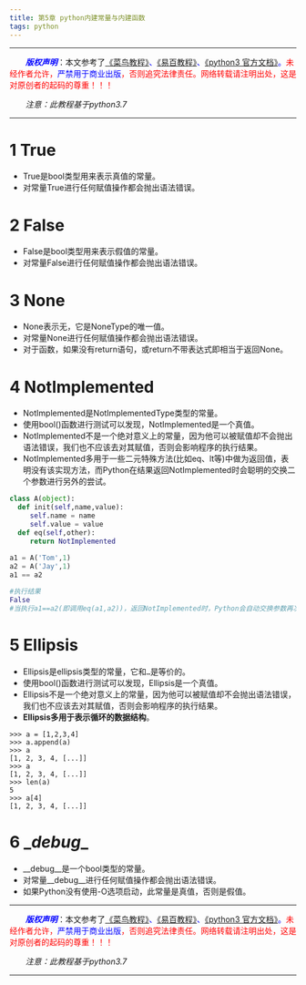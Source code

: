 ```yaml
---
title: 第5章 python内建常量与内建函数
tags: python
---
```


------

&emsp;&emsp;<font color=blue>**_版权声明_**</font>：本文参考了<font color=blue>[《菜鸟教程》](http://www.runoob.com/ "点击跳转")、[《易百教程》](https://www.yiibai.com/ "点击跳转")、[《python3 官方文档》](https://www.python.org/doc/ "点击跳转")。</font><font color=red>未经作者允许，<font color=blue>严禁用于商业出版</font>，否则追究法律责任。网络转载请注明出处，这是对原创者的起码的尊重！！！</font>

&emsp;&emsp;*注意：此教程基于python3.7*

------






# 1 True

* True是bool类型用来表示真值的常量。
* 对常量True进行任何赋值操作都会抛出语法错误。

# 2 False

* False是bool类型用来表示假值的常量。
* 对常量False进行任何赋值操作都会抛出语法错误。


# 3 None

* None表示无，它是NoneType的唯一值。
* 对常量None进行任何赋值操作都会抛出语法错误。
* 对于函数，如果没有return语句，或return不带表达式即相当于返回None。

# 4 NotImplemented

*  NotImplemented是NotImplementedType类型的常量。
* 使用bool()函数进行测试可以发现，NotImplemented是一个真值。
* NotImplemented不是一个绝对意义上的常量，因为他可以被赋值却不会抛出语法错误，我们也不应该去对其赋值，否则会影响程序的执行结果。
* NotImplemented多用于一些二元特殊方法(比如eq、lt等)中做为返回值，表明没有该实现方法，而Python在结果返回NotImplemented时会聪明的交换二个参数进行另外的尝试。
```python
class A(object):
  def init(self,name,value):
     self.name = name
     self.value = value
  def eq(self,other):
     return NotImplemented
 
a1 = A('Tom',1)
a2 = A('Jay',1)
a1 == a2

#执行结果
False
#当执行a1==a2(即调用eq(a1,a2))，返回NotImplemented时，Python会自动交换参数再次调用eq(a2,a1)。
```
# 5 Ellipsis

* Ellipsis是ellipsis类型的常量，它和`…`是等价的。
* 使用bool()函数进行测试可以发现，Ellipsis是一个真值。
* Ellipsis不是一个绝对意义上的常量，因为他可以被赋值却不会抛出语法错误，我们也不应该去对其赋值，否则会影响程序的执行结果。
* **Ellipsis多用于表示循环的数据结构**。
```
>>> a = [1,2,3,4]
>>> a.append(a)
>>> a
[1, 2, 3, 4, [...]]
>>> a
[1, 2, 3, 4, [...]]
>>> len(a)
5
>>> a[4]
[1, 2, 3, 4, [...]]

```
# 6 \__debug__

* \__debug__是一个bool类型的常量。
* 对常量\__debug__进行任何赋值操作都会抛出语法错误。
* 如果Python没有使用-O选项启动，此常量是真值，否则是假值。

------

&emsp;&emsp;<font color=blue>**_版权声明_**</font>：本文参考了<font color=blue>[《菜鸟教程》](http://www.runoob.com/ "点击跳转")、[《易百教程》](https://www.yiibai.com/ "点击跳转")、[《python3 官方文档》](https://www.python.org/doc/ "点击跳转")。</font><font color=red>未经作者允许，<font color=blue>严禁用于商业出版</font>，否则追究法律责任。网络转载请注明出处，这是对原创者的起码的尊重！！！</font>

&emsp;&emsp;*注意：此教程基于python3.7*

------
